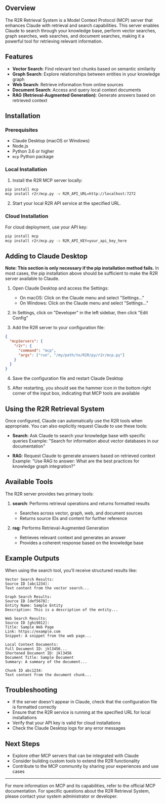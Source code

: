 ## Overview

The R2R Retrieval System is a Model Context Protocol (MCP) server that enhances Claude with retrieval and search capabilities. This server enables Claude to search through your knowledge base, perform vector searches, graph searches, web searches, and document searches, making it a powerful tool for retrieving relevant information.

## Features

- **Vector Search**: Find relevant text chunks based on semantic similarity
- **Graph Search**: Explore relationships between entities in your knowledge graph
- **Web Search**: Retrieve information from online sources
- **Document Search**: Access and query local context documents
- **RAG (Retrieval-Augmented Generation)**: Generate answers based on retrieved context

## Installation

### Prerequisites

- Claude Desktop (macOS or Windows)
- Node.js
- Python 3.6 or higher
- `mcp` Python package

### Local Installation

1. Install the R2R MCP server locally:

```bash
pip install mcp
mcp install r2r/mcp.py -v R2R_API_URL=http://localhost:7272
```

2. Start your local R2R API service at the specified URL.

### Cloud Installation

For cloud deployment, use your API key:

```bash
pip install mcp
mcp install r2r/mcp.py -v R2R_API_KEY=your_api_key_here
```

## Adding to Claude Desktop

**Note: This section is only necessary if the pip installation method fails.** In most cases, the pip installation above should be sufficient to make the R2R server available to Claude.

1. Open Claude Desktop and access the Settings:
   - On macOS: Click on the Claude menu and select "Settings..."
   - On Windows: Click on the Claude menu and select "Settings..."

2. In Settings, click on "Developer" in the left sidebar, then click "Edit Config"

3. Add the R2R server to your configuration file:

```json
{
  "mcpServers": {
    "r2r": {
      "command": "mcp",
      "args": ["run", "/my/path/to/R2R/py/r2r/mcp.py"]
    }
  }
}
```

4. Save the configuration file and restart Claude Desktop

5. After restarting, you should see the hammer icon in the bottom right corner of the input box, indicating that MCP tools are available

## Using the R2R Retrieval System

Once configured, Claude can automatically use the R2R tools when appropriate. You can also explicitly request Claude to use these tools:

- **Search**: Ask Claude to search your knowledge base with specific queries
  Example: "Search for information about vector databases in our documentation"

- **RAG**: Request Claude to generate answers based on retrieved context
  Example: "Use RAG to answer: What are the best practices for knowledge graph integration?"

## Available Tools

The R2R server provides two primary tools:

1. **search**: Performs retrieval operations and returns formatted results
   - Searches across vector, graph, web, and document sources
   - Returns source IDs and content for further reference

2. **rag**: Performs Retrieval-Augmented Generation
   - Retrieves relevant context and generates an answer
   - Provides a coherent response based on the knowledge base

## Example Outputs

When using the search tool, you'll receive structured results like:

```
Vector Search Results:
Source ID [abc1234]:
Text content from the vector search...

Graph Search Results:
Source ID [def5678]:
Entity Name: Sample Entity
Description: This is a description of the entity...

Web Search Results:
Source ID [ghi9012]:
Title: Sample Web Page
Link: https://example.com
Snippet: A snippet from the web page...

Local Context Documents:
Full Document ID: jkl3456...
Shortened Document ID: jkl3456
Document Title: Sample Document
Summary: A summary of the document...

Chunk ID abc1234:
Text content from the document chunk...
```

## Troubleshooting

- If the server doesn't appear in Claude, check that the configuration file is formatted correctly
- Ensure that the R2R service is running at the specified URL for local installations
- Verify that your API key is valid for cloud installations
- Check the Claude Desktop logs for any error messages

## Next Steps

- Explore other MCP servers that can be integrated with Claude
- Consider building custom tools to extend the R2R functionality
- Contribute to the MCP community by sharing your experiences and use cases

---

For more information on MCP and its capabilities, refer to the official MCP documentation. For specific questions about the R2R Retrieval System, please contact your system administrator or developer.
